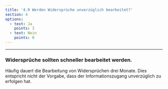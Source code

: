 ```yaml
---
title: '4.9 Werden Widersprüche unverzüglich bearbeitet?'
section: 4
options:
  - text: Ja
    points: 3
  - text: Nein
    points: 0
---
```


---

### Widersprüche sollten schneller bearbeitet werden.

Häufig dauert die Bearbeitung von Widersprüchen drei Monate. Dies entspricht nicht der Vorgabe, dass der Informationszugang unverzüglich zu erfolgen hat.
